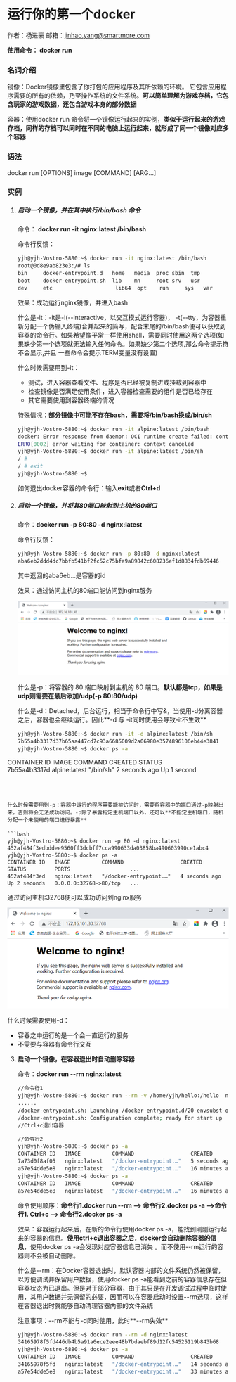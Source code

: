 # 运行你的第一个docker

作者：杨进豪         邮箱：jinhao.yang@smartmore.com

**使用命令： docker run**

### 名词介绍

镜像：Docker镜像里包含了你打包的应用程序及其所依赖的环境。 它包含应用程序需要的所有的依赖，乃至操作系统的文件系统。**可以简单理解为游戏存档，它包含玩家的游戏数据，还包含游戏本身的部分数据** 

容器：使用docker run 命令将一个镜像运行起来的实例，**类似于运行起来的游戏存档，同样的存档可以同时在不同的电脑上运行起来，就形成了同一个镜像对应多个容器**

### 语法

docker run  [OPTIONS]  image  [COMMAND]   [ARG...]

### 实例

1. ##### 启动一个镜像，并在其中执行/bin/bash 命令

   命令： **docker run -it nginx:latest /bin/bash**

   命令行反馈：

   ```bash
   yjh@yjh-Vostro-5880:~$ docker run -it nginx:latest /bin/bash
   root@0d8e9ab823e3:/# ls
   bin     docker-entrypoint.d   home   media  proc	sbin  tmp
   boot    docker-entrypoint.sh  lib    mn     root	srv   usr
   dev     etc		              lib64  opt	run	    sys   var
   ```

   效果：成功运行nginx镜像，并进入bash

   什么是-it：-it是-i(--interactive，以交互模式运行容器)， -t(--tty，为容器重新分配一个伪输入终端)合并起来的简写，配合末尾的/bin/bash便可以获取到容器的命令行。如果希望像平常一样使用shell，需要同时使用这两个选项(如果缺少第一个选项就无法输入任何命令。如果缺少第二个选项,那么命令提示符不会显示,并且 一些命令会提示TERM变量没有设置)

   

   什么时候需要用到-it：

   - 测试，进入容器查看文件、程序是否已经被复制进或挂载到容器中
   - 检查镜像是否满足使用条件，进入容器检查需要的组件是否已经存在
   - 其它需要使用到容器终端的情况

   

   特殊情况：**部分镜像中可能不存在bash，需要将/bin/bash换成/bin/sh**

   ```bash
   yjh@yjh-Vostro-5880:~$ docker run -it alpine:latest /bin/bash
   docker: Error response from daemon: OCI runtime create failed: container_linux.go:370: starting container process caused: exec: "/bin/bash": stat /bin/bash: no such file or directory: unknown.
   ERRO[0002] error waiting for container: context canceled 
   yjh@yjh-Vostro-5880:~$ docker run -it alpine:latest /bin/sh
   / # 
   / # exit
   yjh@yjh-Vostro-5880:~$ 
   ```

   如何退出docker容器的命令行：输入**exit**或者**Ctrl+d**

   

2. ##### 启动一个镜像，并将其80端口映射到主机的80端口

   命令：**docker run -p 80:80 -d nginx:latest**

   命令行反馈：

   ```bash
   yjh@yjh-Vostro-5880:~$ docker run -p 80:80 -d nginx:latest
   aba6eb2ddd4dc7bbfb541bf2fc52c75bfa9a89842c608236ef1d8834fdb69446
   ```

   其中返回的aba6eb...是容器的id

   

   效果：通过访问主机的80端口能访问到nginx服务

   ![run_-p指定端口](./run_-p指定端口.png)
   
   什么是-p：将容器的 80 端口映射到主机的 80 端口。**默认都是tcp，如果是udp则需要在最后添加/udp(-p 80:80/udp)**
   
   什么是-d：Detached，后台运行，相当于命令行中写&，当使用-d分离容器之后，容器也会继续运行。因此**-d 与 -it同时使用会导致-it不生效**
   
   ```bash
   yjh@yjh-Vostro-5880:~$ docker run -it -d alpine:latest /bin/sh
   7b55a4b3317d37b65aa447cd7c93a6685009d2a06980e3574896106eb44e3841
   yjh@yjh-Vostro-5880:~$ docker ps -a
CONTAINER ID   IMAGE           COMMAND                  CREATED             STATUS      
   7b55a4b3317d   alpine:latest   "/bin/sh"                2 seconds ago       Up 1 second  
   ```
   
   
   
   什么时候需要用到-p：容器中运行的程序需要能被访问时，需要将容器中的端口通过-p映射出来，否则将会无法成功访问。-p除了暴露指定主机端口以外，还可以**不指定主机端口，随机分配一个未使用的端口进行暴露**
   
   ```bash
   yjh@yjh-Vostro-5880:~$ docker run -p 80 -d nginx:latest
   452af484f3edbddee9560ff3dcbff7cca990633da03858ba490603990ce1abc4
   yjh@yjh-Vostro-5880:~$ docker ps -a
   CONTAINER ID   IMAGE          COMMAND                  CREATED         STATUS         PORTS                   ...
   452af484f3ed   nginx:latest   "/docker-entrypoint.…"   4 seconds ago   Up 2 seconds   0.0.0.0:32768->80/tcp   ...  
   ```
   
   通过访问主机:32768便可以成功访问到nginx服务
   
   <img src="./run_-p_随机分配端口.png" alt="run_-p_随机分配端口"  />
   
   什么时候需要使用-d：
   
   - 容器之中运行的是一个会一直运行的服务
   - 不需要与容器有命令行交互
   
   
   
3. **启动一个镜像，在容器退出时自动删除容器**

   命令：**docker run --rm nginx:latest**

   ```bash
   //命令行1
   yjh@yjh-Vostro-5880:~$ docker run --rm -v /home/yjh/hello:/hello  nginx:latest
   ......
   /docker-entrypoint.sh: Launching /docker-entrypoint.d/20-envsubst-on-templates.sh
   /docker-entrypoint.sh: Configuration complete; ready for start up
   //Ctrl+c退出容器
   ```

   ```bash
   //命令行2
   yjh@yjh-Vostro-5880:~$ docker ps -a
   CONTAINER ID   IMAGE          COMMAND                  CREATED          STATUS                     ...
   7a73d0f8af05   nginx:latest   "/docker-entrypoint.…"   5 seconds ago    Up 4 seconds               ...  
   a57e54dde5e8   nginx:latest   "/docker-entrypoint.…"   16 minutes ago   Exited (0) 14 minutes ago  ... 
   yjh@yjh-Vostro-5880:~$ docker ps -a
   CONTAINER ID   IMAGE          COMMAND                  CREATED          STATUS                     ...
   a57e54dde5e8   nginx:latest   "/docker-entrypoint.…"   16 minutes ago   Exited (0) 14 minutes ago  ...
   ```

   命令使用顺序：**命令行1.docker run --rm --> 命令行2.docker ps -a  -->命令行1. Ctrl+c  --> 命令行2.docker ps -a**

   效果：容器运行起来后，在新的命令行使用docker ps -a，能找到刚刚运行起来的容器的信息。**使用ctrl+c退出容器之后，docker会自动删除容器的信息**，使用docker ps -a会发现对应容器信息已消失 。而不使用--rm运行的容器则不会被自动删除。

   

   什么是--rm：在Docker容器退出时，默认容器内部的文件系统仍然被保留，以方便调试并保留用户数据，使用docker ps -a能看到之前的容器信息存在但容器状态为已退出。但是对于部分容器，由于其只是在开发调试过程中临时使用，其用户数据并无保留的必要，因而可以在容器启动时设置--rm选项，这样在容器退出时就能够自动清理容器内部的文件系统

   

   注意事项：--rm不能与-d同时使用，此时**--rm失效**

   ```bash
   yjh@yjh-Vostro-5880:~$ docker run --rm -d nginx:latest
   34165978f5fd446db4b5a91a6ece2eee48b7bdaebf89d12fc54525119b843b68
   yjh@yjh-Vostro-5880:~$ docker ps -a
   CONTAINER ID   IMAGE          COMMAND                  CREATED          STATUS                      ...
   34165978f5fd   nginx:latest   "/docker-entrypoint.…"   14 seconds ago   Up 12 seconds               ...
   a57e54dde5e8   nginx:latest   "/docker-entrypoint.…"   33 minutes ago   Exited (0) 32 minutes ago   ...
   ```

   
